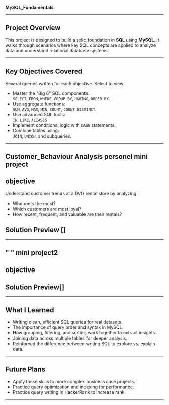  **MySQL_Fundamentals**

---

##  Project Overview

This  project is designed to build a solid foundation in **SQL** using **MySQL**. It walks through scenarios where key SQL concepts are applied to analyze data and understand relational database systems.

---

##  Key Objectives Covered 

Several queries written for each objective. Select to view
- Master the "Big 6" SQL components:  
  `SELECT`, `FROM`, `WHERE`, `GROUP BY`, `HAVING`, `ORDER BY`.
- Use aggregate functions:  
  `SUM`, `AVG`, `MAX`, `MIN`, `COUNT`, `COUNT DISTINCT`.
- Use advanced SQL tools:  
  `IN`, `LIKE`, `ALIASES` 
- Implement conditional logic with `CASE` statements.
- Combine tables using:  
  `JOIN`, `UNION`, and subqueries.

---

## **Customer_Behaviour Analysis**  personel mini project

## objective 

Understand customer trends at a DVD rental store by analyzing:
- Who rents the most?
- Which customers are most loyal?
- How recent, frequent, and valuable are their rentals?

## Solution Preview []

---

## " " mini project2

## objective 

## Solution Preview[]

---

##  What I Learned

- Writing clean, efficient SQL queries for real datasets.
- The importance of query order and syntax in MySQL.
- How grouping, filtering, and sorting work together to extract insights.
- Joining data across multiple tables for deeper analysis.
- Reinforced the difference between writing SQL to explore vs. explain data.

---

##  Future Plans

- Apply these skills to more complex business case projects.
- Practice query optimization and indexing for performance.
- Practice query writing in HackerRank to increase rank.

---
